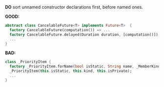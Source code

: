 **DO** sort unnamed constructor declarations first, before named ones.

**GOOD:**
```dart
abstract class CancelableFuture<T> implements Future<T>  {
  factory CancelableFuture(computation()) => ...
  factory CancelableFuture.delayed(Duration duration, [computation()]) => ...
  ...
}
```

**BAD:**
```dart
class _PriorityItem {
  factory _PriorityItem.forName(bool isStatic, String name, _MemberKind kind) => ...
  _PriorityItem(this.isStatic, this.kind, this.isPrivate);
  ...
}
```

